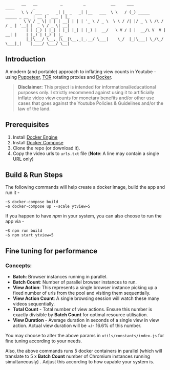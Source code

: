 ```
       __   __          _         _           __     ___                          ____        _   
       \ \ / ___  _   _| |_ _   _| |__   ___  \ \   / (_) _____      _____ _ __  | __ )  ___ | |_ 
        \ V / _ \| | | | __| | | | '_ \ / _ \  \ \ / /| |/ _ \ \ /\ / / _ | '__| |  _ \ / _ \| __|
         | | (_) | |_| | |_| |_| | |_) |  __/   \ V / | |  __/\ V  V |  __| |    | |_) | (_) | |_ 
         |_|\___/ \__,_|\__|\__,_|_.__/ \___|    \_/  |_|\___| \_/\_/ \___|_|    |____/ \___/ \__| 
```

## Introduction

A modern (and portable) approach to inflating view counts in Youtube - using [Puppeteer](https://pptr.dev/),  [TOR](https://www.torproject.org/) rotating proxies and [Docker](https://www.docker.com/).

> **Disclaimer:** This project is intended for informational/educational purposes only. I strictly recommend against using it to artificially inflate video view counts for monetary benefits and/or other use cases that goes against the Youtube Policies & Guidelines and/or the law of the land.

## Prerequisites

 1. Install [Docker Engine](https://docs.docker.com/engine/install/)
 2. Install [Docker Compose](https://docs.docker.com/compose/install/)
 3. Clone the repo (or download it).
 4. Copy the video urls to `urls.txt` file (**Note**: A line may contain a single URL only)

## Build & Run Steps

The following commands will help create a docker image, build the app and run it -

```console
~$ docker-compose build
~$ docker-compose up --scale ytview=5
```
    
  If you happen to have *npm* in your system, you can also choose to run the app via -

```console
~$ npm run build 
~$ npm start ytview=5
```

## Fine tuning for performance

### Concepts: 

 - **Batch**: Browser instances running in parallel.
 - **Batch Count**: Number of parallel browser instances to run.
 - **View Action**: This represents a single browser instance picking up a fixed number of urls from the pool and visiting them sequentially.
 - **View Action Count**: A single browsing session will watch these many videos sequentially.
 - **Total Count** - Total number of view actions. Ensure this number is exactly divisible by **Batch Count** for optimal resource utilisation.
 - **View Duration** - Average duration in seconds of a single view in view action. Actual view duration will be +/- 16.6% of this number.

You may choose to alter the above params in `utils/constants/index.js` for fine tuning according to your needs. 

Also, the above commands runs 5 docker containers in parallel (which will translate to 5 x **Batch Count** number of Chromium instances running simultaneously) . Adjust this according to how capable your system is.
